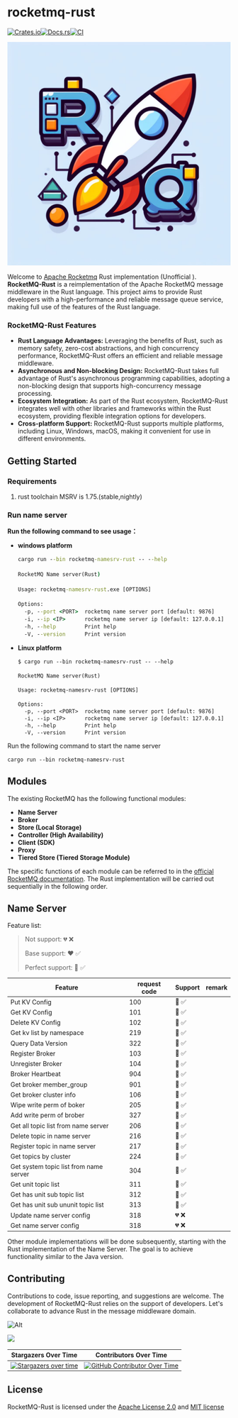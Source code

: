# rocketmq-rust
[![Crates.io](https://img.shields.io/crates/v/rocketmq-rust.svg)](https://crates.io/crates/rocketmq-rust)[![Docs.rs](https://docs.rs/rocketmq-rust/badge.svg)](https://docs.rs/rocketmq-rust)[![CI](https://github.com/mxsm/rocketmq-rust/workflows/CI/badge.svg)](https://github.com/mxsm/rocketmq-rust/actions) 

![](resources/rocketmq-rust.jpg)

 Welcome to [Apache Rocketmq](https://github.com/apache/rocketmq) Rust implementation (Unofficial ). **RocketMQ-Rust** is a reimplementation of the Apache RocketMQ message middleware in the Rust language. This project aims to provide Rust developers with a high-performance and reliable message queue service, making full use of the features of the Rust language.

### RocketMQ-Rust Features

- **Rust Language Advantages:** Leveraging the benefits of Rust, such as memory safety, zero-cost abstractions, and high concurrency performance, RocketMQ-Rust offers an efficient and reliable message middleware.
- **Asynchronous and Non-blocking Design:** RocketMQ-Rust takes full advantage of Rust's asynchronous programming capabilities, adopting a non-blocking design that supports high-concurrency message processing.
- **Ecosystem Integration:** As part of the Rust ecosystem, RocketMQ-Rust integrates well with other libraries and frameworks within the Rust ecosystem, providing flexible integration options for developers.
- **Cross-platform Support:** RocketMQ-Rust supports multiple platforms, including Linux, Windows, macOS, making it convenient for use in different environments.

## Getting Started

### Requirements

1. rust toolchain MSRV is 1.75.(stable,nightly)

### Run name server

**Run the following command to see usage：**

- **windows platform**

  ```cmd
  cargo run --bin rocketmq-namesrv-rust -- --help
  
  RocketMQ Name server(Rust)
  
  Usage: rocketmq-namesrv-rust.exe [OPTIONS]
  
  Options:
    -p, --port <PORT>  rocketmq name server port [default: 9876]
    -i, --ip <IP>      rocketmq name server ip [default: 127.0.0.1]
    -h, --help         Print help
    -V, --version      Print version
  ```

- **Linux platform**

  ```shell
  $ cargo run --bin rocketmq-namesrv-rust -- --help
  
  RocketMQ Name server(Rust)
  
  Usage: rocketmq-namesrv-rust [OPTIONS]
  
  Options:
    -p, --port <PORT>  rocketmq name server port [default: 9876]
    -i, --ip <IP>      rocketmq name server ip [default: 127.0.0.1]
    -h, --help         Print help
    -V, --version      Print version
  ```

Run the following command to start the name server

```shell
cargo run --bin rocketmq-namesrv-rust
```

## Modules

The existing RocketMQ has the following functional modules:

- **Name Server**
- **Broker**
- **Store (Local Storage)**
- **Controller (High Availability)**
- **Client (SDK)**
- **Proxy**
- **Tiered Store (Tiered Storage Module)**

The specific functions of each module can be referred to in the [official RocketMQ documentation](https://github.com/apache/rocketmq/tree/develop/docs). The Rust implementation will be carried out sequentially in the following order.

## Name Server

Feature list:

> Not support: :broken_heart: :x:
>
> Base support: :heart: :white_check_mark:
>
> Perfect support: :sparkling_heart: :white_check_mark:

| Feature                                | request code | Support        | remark |
| -------------------------------------- | ------------ | -------------- | ------ |
| Put KV Config                          | 100          | :sparkling_heart: :white_check_mark: |        |
| Get KV Config                          | 101          | :sparkling_heart: :white_check_mark: |        |
| Delete KV Config                       | 102          | :sparkling_heart: :white_check_mark: |        |
| Get kv list by namespace               | 219          | :sparkling_heart: :white_check_mark: |        |
| Query Data Version                     | 322          | :sparkling_heart: :white_check_mark: |        |
| Register Broker                        | 103          | :sparkling_heart: :white_check_mark: |        |
| Unregister Broker                      | 104          | :sparkling_heart: :white_check_mark: |        |
| Broker Heartbeat                       | 904          | :sparkling_heart: :white_check_mark: |        |
| Get broker member_group                | 901          | :sparkling_heart: :white_check_mark: |        |
| Get broker cluster info                | 106          | :sparkling_heart: :white_check_mark: |        |
| Wipe write perm of boker               | 205          | :sparkling_heart: :white_check_mark: |        |
| Add write perm of brober               | 327          | :sparkling_heart: :white_check_mark: |        |
| Get all topic list from name server    | 206          | :sparkling_heart: :white_check_mark: |        |
| Delete topic in name server            | 216          | :sparkling_heart: :white_check_mark: |        |
| Register topic in name server          | 217          | :sparkling_heart: :white_check_mark: |        |
| Get topics by cluster                  | 224          | :sparkling_heart: :white_check_mark: |        |
| Get system topic list from name server | 304          | :sparkling_heart: :white_check_mark: |        |
| Get unit topic list                    | 311          | :sparkling_heart: :white_check_mark: |        |
| Get has unit sub topic list            | 312          | :sparkling_heart: :white_check_mark: |        |
| Get has unit sub ununit topic list     | 313          | :sparkling_heart: :white_check_mark: |        |
| Update name server config              | 318          | :broken_heart: :x: |        |
| Get name server config                 | 318          | :broken_heart: :x: |        |

Other module implementations will be done subsequently, starting with the Rust implementation of the Name Server. The goal is to achieve functionality similar to the Java version.

## Contributing

Contributions to code, issue reporting, and suggestions are welcome. The development of RocketMQ-Rust relies on the support of developers. Let's collaborate to advance Rust in the message middleware domain.

![Alt](https://repobeats.axiom.co/api/embed/6ca125de92b36e1f78c6681d0a1296b8958adea1.svg "Repobeats analytics image")

<a href="https://github.com/mxsm/rocketmq-rust/graphs/contributors">
  <img src="https://contrib.rocks/image?repo=mxsm/rocketmq-rust&anon=1" />
</a>


|                   **Stargazers Over Time**                   |                  **Contributors Over Time**                  |
| :----------------------------------------------------------: | :----------------------------------------------------------: |
| [![Stargazers over time](https://api.star-history.com/svg?repos=mxsm/rocketmq-rust&type=Date)](https://api.star-history.com/svg?repos=mxsm/rocketmq-rust&type=Date) | [![GitHub Contributor Over Time](https://contributor-overtime-api.git-contributor.com/contributors-svg?chart=contributorOverTime&repo=mxsm/rocketmq-rust)](https://git-contributor.com?chart=contributorOverTime&repo=mxsm/rocketmq-rust) |

## License

RocketMQ-Rust is licensed under the [Apache License 2.0](https://github.com/mxsm/rocketmq-rust/blob/main/LICENSE-APACHE) and [MIT license](https://github.com/mxsm/rocketmq-rust/blob/main/LICENSE-MIT)